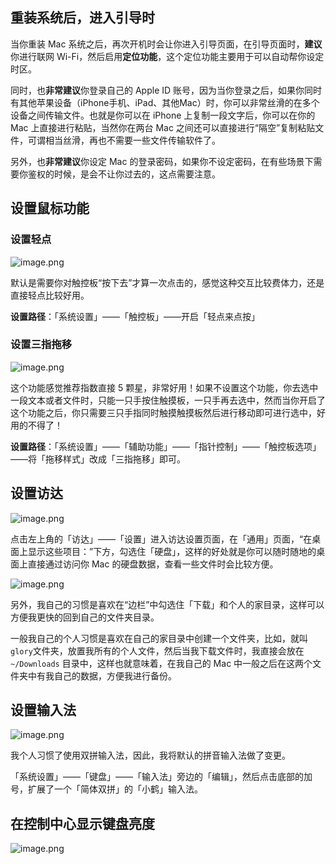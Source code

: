 ## 重装系统后，进入引导时

当你重装 Mac 系统之后，再次开机时会让你进入引导页面，在引导页面时，**建议** 你进行联网 Wi-Fi，然后启用**定位功能**，这个定位功能主要用于可以自动帮你设定时区。

同时，也**非常建议**你登录自己的 Apple ID 账号，因为当你登录之后，如果你同时有其他苹果设备（iPhone手机、iPad、其他Mac）时，你可以非常丝滑的在多个设备之间传输文件。也就是你可以在 iPhone 上复制一段文字后，你可以在你的 Mac 上直接进行粘贴，当然你在两台 Mac 之间还可以直接进行“隔空”复制粘贴文件，可谓相当丝滑，再也不需要一些文件传输软件了。

另外，也**非常建议**你设定 Mac 的登录密码，如果你不设定密码，在有些场景下需要你鉴权的时候，是会不让你过去的，这点需要注意。

## 设置鼠标功能

### 设置轻点

![image.png](https://upload-images.jianshu.io/upload_images/14623749-0d62ad7360a29e7c.png?imageMogr2/auto-orient/strip%7CimageView2/2/w/1240)

默认是需要你对触控板“按下去”才算一次点击的，感觉这种交互比较费体力，还是直接轻点比较好用。

**设置路径**：「系统设置」——「触控板」——开启「轻点来点按」

### 设置三指拖移

![image.png](https://upload-images.jianshu.io/upload_images/14623749-67306a933544e1a6.png?imageMogr2/auto-orient/strip%7CimageView2/2/w/1240)

这个功能感觉推荐指数直接 5 颗星，非常好用！如果不设置这个功能，你去选中一段文本或者文件时，只能一只手按住触摸板，一只手再去选中，然而当你开启了这个功能之后，你只需要三只手指同时触摸触摸板然后进行移动即可进行选中，好用的不得了！

**设置路径**：「系统设置」——「辅助功能」——「指针控制」——「触控板选项」——将「拖移样式」改成「三指拖移」即可。

## 设置访达

![image.png](https://upload-images.jianshu.io/upload_images/14623749-f7ad0fce810c6cb8.png?imageMogr2/auto-orient/strip%7CimageView2/2/w/1240)

点击左上角的「访达」——「设置」进入访达设置页面，在「通用」页面，“在桌面上显示这些项目：”下方，勾选住「硬盘」，这样的好处就是你可以随时随地的桌面上直接通过访问你 Mac 的硬盘数据，查看一些文件时会比较方便。

![image.png](https://upload-images.jianshu.io/upload_images/14623749-96b17874043dc1dd.png?imageMogr2/auto-orient/strip%7CimageView2/2/w/1240)

另外，我自己的习惯是喜欢在“边栏”中勾选住「下载」和个人的家目录，这样可以方便我更快的回到自己的文件夹目录。

一般我自己的个人习惯是喜欢在自己的家目录中创建一个文件夹，比如，就叫`glory`文件夹，放置我所有的个人文件，然后当我下载文件时，我直接会放在 `~/Downloads` 目录中，这样也就意味着，在我自己的 Mac 中一般之后在这两个文件夹中有我自己的数据，方便我进行备份。

## 设置输入法

![image.png](https://upload-images.jianshu.io/upload_images/14623749-7181dc221b135370.png?imageMogr2/auto-orient/strip%7CimageView2/2/w/1240)

我个人习惯了使用双拼输入法，因此，我将默认的拼音输入法做了变更。

「系统设置」——「键盘」——「输入法」旁边的「编辑」，然后点击底部的加号，扩展了一个「简体双拼」的「小鹤」输入法。

## 在控制中心显示键盘亮度

![image.png](https://upload-images.jianshu.io/upload_images/14623749-c8aed471a80a43d9.png?imageMogr2/auto-orient/strip%7CimageView2/2/w/1240)
